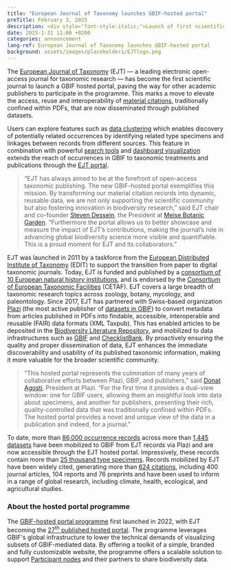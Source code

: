 ```yaml
---
title: "European Journal of Taxonomy launches GBIF-hosted portal"
preTitle: February 3, 2025
description: <div style="font-style:italic;">Launch of first scientific journal portal marks expansion of hosted portals programme in<br/> partnership with European Journal of Taxonomy, Plazi and GBIF.</div>
date: 2025-1-31 11:00 +0200
categories: announcement
lang-ref: European Journal of Taxonomy launches GBIF-hosted portal
background: assets/images/placeholders/EJTlogo.png
---
```


The [European Journal of Taxonomy](https://europeanjournaloftaxonomy.eu) (EJT) — a leading electronic open-access journal for taxonomic research — has become the first scientific journal to launch a GBIF hosted portal, paving the way for other academic publishers to participate in the programme. This marks a move to elevate the access, reuse and interoperability of [material citations](https://www.gbif.org/publisher/a064f300-1bc8-41ea-9364-b864ef4e8938), traditionally confined within PDFs, that are now disseminated through published datasets.

Users can explore features such as [data clustering](https://data.europeanjournaloftaxonomy.eu/occurrence/search/?view=CLUSTERS) which enables discovery of potentially related occurrences by identifying related type specimens and linkages between records from different sources. This feature in combination with powerful [search tools](https://data.europeanjournaloftaxonomy.eu/occurrence/search/) and [dashboard visualization](https://data.europeanjournaloftaxonomy.eu/dashboard/) extends the reach of occurrences in GBIF to taxonomic treatments and publications through the [EJT portal](https://data.europeanjournaloftaxonomy.eu/).

> “EJT has always aimed to be at the forefront of open-access taxonomic publishing. The new GBIF-hosted portal exemplifies this mission. By transforming our material citation records into dynamic, reusable data, we are not only supporting the scientific community but also fostering innovation in biodiversity research,” said EJT chair and co-founder [Steven Dessein](https://orcid.org/0000-0002-3179-4005), the President at [Meise Botanic Garden](https://www.gbif.org/dataset/b740eaa0-0679-41dc-acb7-990d562dfa37). “Furthermore the portal allows us to better showcase and measure the impact of EJT’s contributions, making the journal’s role in advancing global biodiversity science more visible and quantifiable. This is a proud moment for EJT and its collaborators.”

EJT was launched in 2011 by a taskforce from the [European Distributed Institute of Taxonomy](https://www.museumfuernaturkunde.berlin/en/science/edit-european-distributed-institute-taxonomy) (EDIT) to support the transition from paper to digital taxonomic journals. Today, EJT is funded and published by a [consortium of 10 European natural history institutions](https://data.europeanjournaloftaxonomy.eu/about/), and is endorsed by the [Consortium of European Taxonomic Facilities](https://cetaf.org/) (CETAF). EJT covers a large breadth of taxonomic research topics across zoology, botany, mycology, and paleontology. Since 2017, EJT has partnered with Swiss-based organization [Plazi](https://plazi.org/) (the most active publisher of [datasets in GBIF](https://www.gbif.org/publisher/7ce8aef0-9e92-11dc-8738-b8a03c50a862)) to convert metadata from articles published in PDFs into findable, accessible, interoperable and reusable (FAIR) data formats (XML Taxpub). This has enabled articles to be deposited in the [Biodiversity Literature Repository](https://zenodo.org/communities/biosyslit), and mobilized to data infrastructures such as [GBIF](https://www.gbif.org/) and [ChecklistBank](https://www.checklistbank.org/). By proactively ensuring the quality and proper dissemination of data, EJT enhances the immediate discoverability and usability of its published taxonomic information, making it more valuable for the broader scientific community.

> “This hosted portal represents the culmination of many years of collaborative efforts between Plazi, GBIF, and publishers,” said [Donat Agosti](https://orcid.org/0000-0001-9286-1200), President at Plazi. “For the first time it provides a dual-view window: one for GBIF users, allowing them an insightful look into data about specimens, and another for publishers, presenting their rich, quality-controlled data that was traditionally confined within PDFs. The hosted portal provides a novel and unique view of the data in a publication and indeed, for a journal.”

To date, more than [86,000 occurrence records](https://www.gbif.org/occurrence/search?publishing_org=a064f300-1bc8-41ea-9364-b864ef4e8938) across more than [1,445 datasets](https://www.gbif.org/dataset/search?publishing_org=a064f300-1bc8-41ea-9364-b864ef4e8938) have been mobilized to GBIF from EJT records via Plazi and are now accessible through the EJT hosted portal. Impressively, these records contain more than [25 thousand type specimens](https://www.gbif.org/occurrence/search?publishing_org=a064f300-1bc8-41ea-9364-b864ef4e8938&type_status=TYPE&type_status=TYPE_SPECIES&type_status=TYPE_GENUS&type_status=ALLOLECTOTYPE&type_status=ALLONEOTYPE&type_status=ALLOTYPE&type_status=COTYPE&type_status=EPITYPE&type_status=EXEPITYPE&type_status=EXHOLOTYPE&type_status=EXISOTYPE&type_status=ORIGINALMATERIAL&type_status=TOPOTYPE&type_status=SYNTYPE&type_status=SUPPLEMENTARYTYPE&type_status=SECONDARYTYPE&type_status=PLASTOTYPE&type_status=PLASTOSYNTYPE&type_status=PLASTOPARATYPE&type_status=PLASTONEOTYPE&type_status=PLASTOLECTOTYPE&type_status=PLASTOISOTYPE&type_status=PLASTOHOLOTYPE&type_status=PARATYPE&type_status=PARANEOTYPE&type_status=PARALECTOTYPE&type_status=NEOTYPE&type_status=LECTOTYPE&type_status=ISOTYPE&type_status=ISOSYNTYPE&type_status=ISONEOTYPE&type_status=ISOPARATYPE&type_status=ISOLECTOTYPE&type_status=ICONOTYPE&type_status=HOLOTYPE&type_status=HAPANTOTYPE&type_status=EXTYPE&type_status=EXSYNTYPE&type_status=EXPARATYPE&type_status=EXNEOTYPE&type_status=EXLECTOTYPE&advanced=1). Records mobilized by EJT have been widely cited, generating more than [624 citations](https://www.gbif.org/resource/search?contentType=literature&publishingOrganizationKey=a064f300-1bc8-41ea-9364-b864ef4e8938), including 400 journal articles, 104 reports and 76 preprints and have been used to inform in a range of global research, including climate, health, ecological, and agricultural studies.

### About the hosted portal programme

The [GBIF-hosted portal programme](https://www.gbif.org/hosted-portals) first launched in 2022, with EJT becoming the [27<sup>th</sup> published hosted portal](https://www.gbif.org/composition/4s2G3hhH1n3reU0yN0F8RF/hosted-portals-in-production). The programme leverages GBIF's global infrastructure to lower the technical demands of visualizing subsets of GBIF-mediated data. By offering a toolkit of a simple, branded and fully customizable website, the programme offers a scalable solution to support [Participant nodes](https://www.gbif.org/the-gbif-network) and their partners to share biodiversity data.
